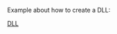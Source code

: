 Example about how to create a DLL:

[DLL](http://www.flipcode.com/archives/Creating_And_Using_DLLs.shtml)